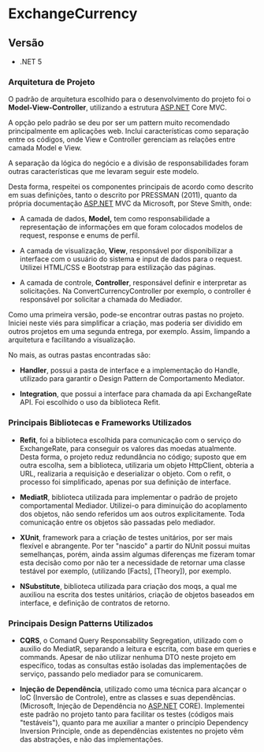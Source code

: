 # ExchangeCurrency

## Versão
* .NET 5

### Arquitetura de Projeto

O padrão de arquitetura escolhido para o desenvolvimento do projeto foi o **Model-View-Controller**, utilizando a estrutura [ASP.NET](http://ASP.NET) Core MVC.

A opção pelo padrão se deu por ser um pattern muito recomendado principalmente em aplicações web. Inclui características como separação entre os códigos, onde View e Controller gerenciam as relações entre camada Model e View.

A separação da lógica do negócio e a divisão de responsabilidades foram outras características que me levaram seguir este modelo.

Desta forma, respeitei os componentes principais de acordo como descrito em suas definições,  tanto o descrito por PRESSMAN (2011), quanto da própria documentação  [ASP.NET](http://ASP.NET) MVC da Microsoft, por Steve Smith, onde:

* A camada de dados, **Model,** tem como responsabilidade a representação de informações em que foram colocados modelos de request, response e enums de perfil.  

* A camada de visualização, **View**, responsável por disponibilizar a interface com o usuário do sistema e input de dados para o request. Utilizei HTML/CSS e Bootstrap para estilização das páginas.

* A camada de controle, **Controller**, responsável definir e interpretar as solicitações. Na ConvertCurrencyController por exemplo, o controller é responsável por solicitar a chamada do Mediador.

Como uma primeira versão, pode-se encontrar outras pastas no projeto. Iniciei neste viés para simplificar a criação, mas poderia ser dividido em outros projetos em uma segunda entrega, por exemplo. Assim, limpando a arquitetura e facilitando a visualização. 

No mais, as outras pastas encontradas são:

* **Handler**, possui a pasta de interface e a implementação do Handle, utilizado para garantir o Design Pattern de Comportamento Mediator.

* **Integration**, que possui a interface para chamada da api ExchangeRate API. Foi escolhido o uso da biblioteca Refit.

### Principais Bibliotecas e Frameworks Utilizados

* **Refit**, foi a biblioteca escolhida para comunicação com o serviço do ExchangeRate, para conseguir os valores das moedas atualmente. Desta forma, o projeto reduz redundância no código; suposto que em outra escolha, sem a biblioteca, utilizaria um objeto HttpClient, obteria a URL, realizaria a requisição e deserializar o objeto. Com o refit, o processo foi simplificado, apenas por sua definição de interface.

* **MediatR**, biblioteca utilizada para implementar o padrão de projeto comportamental Mediador. Utilizei-o para diminuição do acoplamento dos objetos, não sendo referidos um aos outros explicitamente. Toda comunicação entre os objetos são passadas pelo mediador.

* **XUnit**, framework para a criação de testes unitários, por ser mais flexível e abrangente. Por ter "nascido" a partir do NUnit possui muitas semelhanças, porém, ainda assim algumas diferenças me fizeram tomar esta decisão como por não ter a necessidade de retornar uma classe testável por exemplo, (utilizando [Facts], [Theory]), por exemplo.

* **NSubstitute**, biblioteca utilizada para criação dos moqs, a qual me auxiliou na escrita dos testes unitários, criação de objetos baseados em interface, e definição de contratos de retorno.

### Principais Design Patterns Utilizados

* **CQRS**, o Comand Query Responsability Segregation, utilizado com o auxilio do MediatR, separando a leitura e escrita, com base em queries e commands. Apesar de não utilizar nenhuma DTO neste projeto em específico, todas as consultas estão isoladas das implementações de serviço, passando pelo mediador para se comunicarem. 

* **Injeção de Dependência**, utilizado como uma técnica para alcançar o IoC (Inversão de Controle), entre as classes e suas dependências. (Microsoft, Injeção de Dependência no [ASP.NET](http://ASP.NET) CORE). Implementei este padrão no projeto tanto para facilitar os testes (códigos mais "testáveis"), quanto para me auxiliar a manter o princípio Dependency Inversion Principle, onde as dependências existentes no projeto vêm das abstrações, e não das implementações.
